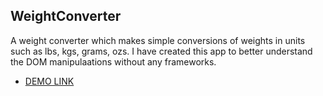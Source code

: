 ## WeightConverter
A weight converter which makes simple conversions of weights in units such as lbs, kgs, grams, ozs. I have created this app to better understand the DOM manipulaations without any frameworks.
- [DEMO LINK](https://rmnkk.github.io/WeightConverter/)
